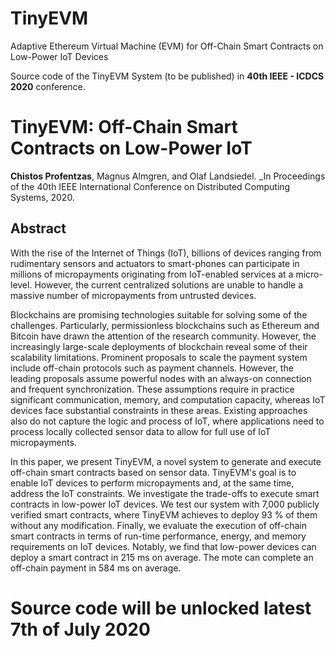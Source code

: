 # TinyEVM
Adaptive Ethereum Virtual Machine (EVM) for Off-Chain Smart Contracts on Low-Power IoT Devices

Source code of the TinyEVM System (to be published) in <b>40th IEEE - ICDCS 2020</b> conference.


# TinyEVM: Off-Chain Smart Contracts on Low-Power IoT
<b>Chistos Profentzas</b>, Magnus Almgren, and Olaf Landsiedel. 
_In Proceedings of the 40th IEEE International Conference on Distributed Computing Systems, 2020.

## Abstract
With the rise of the Internet of Things (IoT), billions of devices ranging from rudimentary sensors and actuators to smart-phones can participate in millions of micropayments originating from IoT-enabled services at a micro-level.
However, the current centralized solutions are unable to handle a massive number of micropayments from untrusted devices.

Blockchains are promising technologies suitable for solving some of the challenges. 
Particularly, permissionless blockchains such as Ethereum and Bitcoin have drawn the attention of the research community.
However, the increasingly large-scale deployments of blockchain reveal some of their scalability limitations.
Prominent proposals to scale the payment system include off-chain protocols such as payment channels.
However, the leading proposals assume powerful nodes with an always-on connection and frequent synchronization.
These assumptions require in practice significant communication, memory, and computation capacity, whereas IoT devices face substantial constraints in these areas.
Existing approaches also do not capture the logic and process of IoT, where applications need to process locally collected sensor data to allow for full use of IoT micropayments.

In this paper, we present TinyEVM, a novel system to generate and execute off-chain smart contracts based on sensor data.
TinyEVM's goal is to enable IoT devices to perform micropayments and, at the same time, address the IoT constraints.
We investigate the trade-offs to execute smart contracts in low-power IoT devices.
We test our system with 7,000 publicly verified smart contracts, where TinyEVM achieves to deploy 93 % of them without any modification.
Finally, we evaluate the execution of off-chain smart contracts in terms of run-time performance, energy, and memory requirements on IoT devices.
Notably, we find that low-power devices can deploy a smart contract in 215 ms on average.
The mote can complete an off-chain payment in 584 ms on average.


# Source code will be unlocked latest 7th of July 2020 
